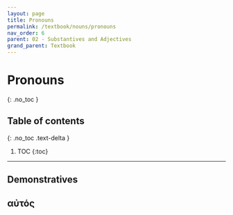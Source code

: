 ```yaml
---
layout: page
title: Pronouns
permalink: /textbook/nouns/pronouns
nav_order: 6
parent: 02 - Substantives and Adjectives
grand_parent: Textbook
---
```


# Pronouns
{: .no_toc }

## Table of contents
{: .no_toc .text-delta }

1. TOC
{:toc}

***

## Demonstratives

## αὐτός
